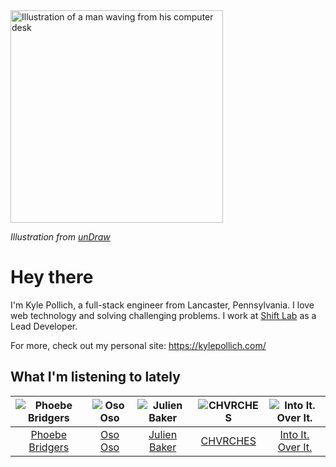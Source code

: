 <img src="https://user-images.githubusercontent.com/6766512/87306713-6f79d900-c4e6-11ea-989a-3242cbfc50c2.png" alt="Illustration of a man waving from his computer desk" height="340" />

_Illustration from [unDraw](https://undraw.co/)_

# Hey there

I'm Kyle Pollich, a full-stack engineer from Lancaster, Pennsylvania. I love web technology and solving challenging problems.
I work at [Shift Lab](https://shiftlab.co/) as a Lead Developer.

For more, check out my personal site: https://kylepollich.com/

## What I'm listening to lately

<!-- begin artists -->
  |![Phoebe Bridgers](https://i.scdn.co/image/3b6a427f0c54c0d116c433462ae1dd48474643d0)|![Oso Oso](https://i.scdn.co/image/07b3ce678f7ff5af1e25276cae9d7404bc0cd280)|![Julien Baker](https://i.scdn.co/image/d20c311a41fcb07a1c2d3775383802e71aa40c03)|![CHVRCHES](https://i.scdn.co/image/a5b058c5287ade15994f668a46f5d7f782dae97e)|![Into It. Over It.](https://i.scdn.co/image/d0333091478bfc1610647a3739a74a75e499487d)|
  |:---:|:---:|:---:|:---:|:---:|
  |[Phoebe Bridgers](https://open.spotify.com/artist/1r1uxoy19fzMxunt3ONAkG)|[Oso Oso](https://open.spotify.com/artist/63GTn25wbdRNX3ijCHvYxD)|[Julien Baker](https://open.spotify.com/artist/12zbUHbPHL5DGuJtiUfsip)|[CHVRCHES](https://open.spotify.com/artist/3CjlHNtplJyTf9npxaPl5w)|[Into It. Over It.](https://open.spotify.com/artist/1ecdmsD235x2zHCKfdL3cF)|
<!-- end artists -->
